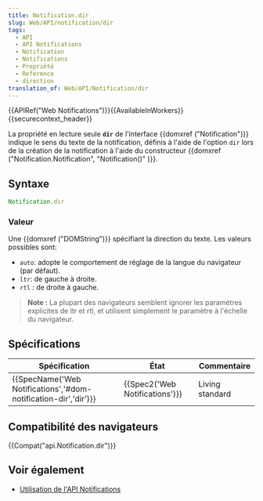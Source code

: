 ```yaml
---
title: Notification.dir
slug: Web/API/notification/dir
tags:
  - API
  - API Notifications
  - Notification
  - Notifications
  - Propriété
  - Reference
  - direction
translation_of: Web/API/Notification/dir
---
```

{{APIRef("Web Notifications")}}{{AvailableInWorkers}}{{securecontext_header}}

La propriété en lecture seule **`dir`** de l'interface {{domxref ("Notification")}} indique le sens du texte de la notification, définis à l'aide de l'option `dir` lors de la création de la notification à l'aide du constructeur {{domxref ("Notification.Notification", "Notification()" )}}.

## Syntaxe

```js
Notification.dir
```

### Valeur

Une {{domxref ("DOMString")}} spécifiant la direction du texte. Les valeurs possibles sont:

- `auto`: adopte le comportement de réglage de la langue du navigateur (par défaut).
- `ltr`: de gauche à droite.
- `rtl` : de droite à gauche.

> **Note :** La plupart des navigateurs semblent ignorer les paramètres explicites de ltr et rtl, et utilisent simplement le paramètre à l'échelle du navigateur.

## Spécifications

| Spécification                                                                        | État                                     | Commentaire     |
| ------------------------------------------------------------------------------------ | ---------------------------------------- | --------------- |
| {{SpecName('Web Notifications','#dom-notification-dir','dir')}} | {{Spec2('Web Notifications')}} | Living standard |

## Compatibilité des navigateurs

{{Compat("api.Notification.dir")}}

## Voir également

- [Utilisation de l'API Notifications](/fr/docs/Web/API/Notifications_API/Using_the_Notifications_API)
